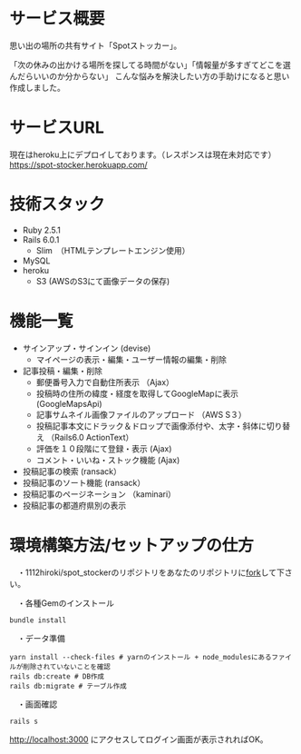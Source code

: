 # サービス概要
思い出の場所の共有サイト「Spotストッカー」。

「次の休みの出かける場所を探してる時間がない」「情報量が多すぎてどこを選んだらいいのか分からない」
こんな悩みを解決したい方の手助けになると思い作成しました。


# サービスURL
現在はheroku上にデプロイしております。（レスポンスは現在未対応です）
https://spot-stocker.herokuapp.com/

# 技術スタック
* Ruby 2.5.1
* Rails 6.0.1
  * Slim　（HTMLテンプレートエンジン使用）
* MySQL 
* heroku
  * S3 (AWSのS3にて画像データの保存)

# 機能一覧
* サインアップ・サインイン (devise)
  * マイページの表示・編集・ユーザー情報の編集・削除
* 記事投稿・編集・削除
  * 郵便番号入力で自動住所表示 （Ajax）
  * 投稿時の住所の緯度・経度を取得してGoogleMapに表示 (GoogleMapsApi)
  * 記事サムネイル画像ファイルのアップロード （AWS S３）
  * 投稿記事本文にドラック＆ドロップで画像添付や、太字・斜体に切り替え （Rails6.0 ActionText）
  * 評価を１０段階にて登録・表示 (Ajax)
  * コメント・いいね・ストック機能 (Ajax)
* 投稿記事の検索 (ransack）
* 投稿記事のソート機能 (ransack）
* 投稿記事のページネーション （kaminari）
* 投稿記事の都道府県別の表示


# 環境構築方法/セットアップの仕方
　・1112hiroki/spot_stockerのリポジトリをあなたのリポジトリに[fork](https://qiita.com/YumaInaura/items/acff806290c8953d3185)して下さい。

　・各種Gemのインストール
```
bundle install
```

　・データ準備
```
yarn install --check-files # yarnのインストール + node_modulesにあるファイルが削除されていないことを確認
rails db:create # DB作成
rails db:migrate # テーブル作成
```

　・画面確認
```
rails s
```
[http://localhost:3000](http://localhost:3000) にアクセスしてログイン画面が表示されればOK。
